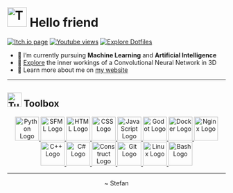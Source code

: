 # [<img src="assets/tux-typing.gif" alt="Tux typing" width="45px"/>](https://github.com/ste-t/ste-t/blob/main/what-you-are-referring-to-as-linux.md#id-just-like-to-interject-for-a-moment) Hello friend

[![Itch.io page](https://img.shields.io/badge/Itch.io-page-f85b5a?style=flat-square&logo=itch.io&logoColor=f85b5a)](https://ste-t.itch.io) [![Youtube views](https://img.shields.io/youtube/channel/views/UCzv719JmKaLwZhp7hd3vvbg?logo=youtube&style=flat-square&color=F63A3A)](https://youtube.com/@ste.t) [![Explore Dotfiles](https://img.shields.io/badge/Explore-Dotfiles-blue?style=flat-square&logo=arch-linux&logoColor=blue)](https://github.com/ste-t/dotfiles)

-   🔭 I’m currently pursuing **Machine Learning** and **Artificial Intelligence**
-   🔎 [Explore](https://github.com/ste-t/cnn-web-3d-vis) the inner workings of a Convolutional Neural Network in 3D
-   🔬 Learn more about me on [my website](https://tste.dev)

---

## <img src="assets/tux-worker.png" alt="Tux worker" width="33px"/> Toolbox

<p align="center">
<a href="https://www.python.org/">
    <img src="assets/svg/python.svg" alt="Python Logo" height="55"
</a>
<a href="https://www.pygame.org/"
    <img src="assets/svg/pygame.svg" alt="Pygame Logo" height="55"/>
</a>
<a href="https://www.sfml-dev.org/">
    <img src="assets/svg/sfml.svg" alt="SFML Logo" height="55"/>
</a>
<a href="https://unity.com/
    <img src="assets/svg/unity.svg" alt="Unity Logo" height="55"/>
</a>
<a href="https://developer.mozilla.org/en-US/docs/Glossary/HTML">
    <img src="assets/svg/html.svg" alt="HTML Logo" height="55"/>
</a>
<a href="https://developer.mozilla.org/en-US/docs/Glossary/CSS">
    <img src="assets/svg/css.svg" alt="CSS Logo" height="55"/>
</a>
<a href="https://developer.mozilla.org/en-US/docs/Glossary/JavaScript">
    <img src="assets/svg/javascript.svg" alt="JavaScript Logo" height="55"/>
</a>
<a href="https://godotengine.org">
    <img src="assets/svg/godot.svg" alt="Godot Logo" height="55"/>
</a>
<a href="https://www.docker.com/">
    <img src="assets/svg/docker.svg" alt="Docker Logo" height="55"/>
</a>
<a href="https://www.nginx.com/">
    <img src="assets/svg/nginx.svg" alt="Nginx Logo" height="55"/>
</a>
<a href="https://cloud.google.com/"
    <img src="assets/svg/gcloud.svg" alt="Google Cloud Logo" height="55"/>
</a>
<a href="https://en.wikipedia.org/wiki/C%2B%2B">
    <img src="assets/svg/cpp.svg" alt="C++ Logo" height="55"/>
</a>
<a href="https://en.wikipedia.org/wiki/C_Sharp_(programming_language)">
    <img src="assets/svg/csharp.svg" alt="C# Logo" height="55"/>
</a>
<a href="https://www.construct.net/en">
    <img src="assets/svg/construct.svg" alt="Construct Logo" height="55"/>
</a>
<a href="https://git-scm.com/">
    <img src="assets/svg/git.svg" alt="Git Logo" height="55"/>
</a>
<a href="https://www.kernel.org/linux.html">
    <img src="assets/svg/linux.svg" alt="Linux Logo" height="55"/>
</a>
<a href="https://www.gnu.org/software/bash/">
    <img src="assets/svg/bash.svg" alt="Bash Logo" height="55"/>
</a>
</p>
  
---

<p align="center"> ~ Stefan </p>
